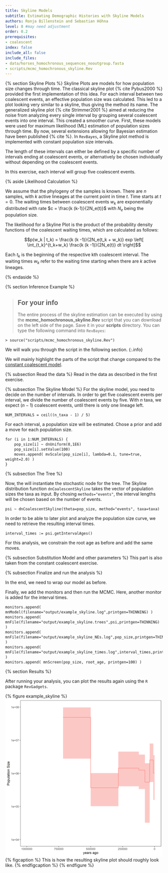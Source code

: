 ```yaml
---
title: Skyline Models
subtitle: Estimating Demographic Histories with Skyline Models
authors: Ronja Billenstein and Sebastian Höhna
level: 8 #may need adjustment
order: 0.2
prerequisites:
- coalescent
index: false
include_all: false
include_files:
- data/horses_homochronous_sequences_nooutgroup.fasta
- scripts/mcmc_homochronous_skyline.Rev
---
```


{% section Skyline Plots %}
Skyline Plots are models for how population size changes through time.
The classical skyline plot {% cite Pybus2000 %} provided the first implementation of this idea.
For each interval between two coalescent events, an effective population size was calculated.
This led to a plot looking very similar to a skyline, thus giving the method its name.
The generalized skyline plot {% cite Strimmer2001 %} aimed at reducing the noise from analyzing every single interval by grouping several coalescent events into one interval.
This created a smoother curve.
First, these models were used for maximum likelihood (ML) estimation of population sizes through time.
By now, several extensions allowing for Bayesian estimation have been published {% cite %}.
In `RevBayes`, a Skyline plot method is implemented with constant population size intervals.
<!--- The length of these intervals is not based on the timing of the coalescent events, but can be individually chosen. --->
The length of these intervals can either be defined by a specific number of intervals ending at coalescent events, or alternatively be chosen individually without depending on the coalescent events.
<!--- In this tutorial, each interval will have the same length. --->
In this exercise, each interval will group five coalescent events.

{% aside Likelihood Calculation %}

We assume that the phylogeny of the samples is known.
There are $n$ samples, with $k$ active lineages at the current point in time $t$.
Time starts at $t = 0$.
The waiting times between coalescent events $w_k$ are exponentially distributed with rate $c = \frac{k (k-1)}{2N_e(t)}$ with $N_e$ being the population size.
<!--- In the case of a skyline plot, the population size curve is split into $m$ intervals which each have a starting point $t_i$. --->

The likelihood for a Skyline Plot is the product of the probability density functions of the coalescent waiting times, which are calculated as follows:

$$p(w_k | t_k) = \frac{k (k -1)}{2N_e(t_k + w_k)} exp \left[ \int_{t_k}^{t_k+w_k} \frac{k (k -1)}{2N_e(t)} dt \right]$$

Each $t_k$ is the beginning of the respective kth coalescent interval.
The waiting times $w_k$ refer to the waiting time starting when there are $k$ active lineages.

<!--- In our case, $N_e(t)$ is a piecewise constant demographic function with $m$ intervals which each have a starting point $t_i$ and the length $l$.
**Do I need to go into the intervals here?** --->

{% endaside %}

{% section Inference Example %}

> ## For your info
> The entire process of the skyline estimation can be executed by using the **mcmc_homochronous_skyline.Rev** script that you can download on the left side of the page.
> Save it in your **scripts** directory.
> You can type the following command into `RevBayes`:
~~~
> source("scripts/mcmc_homochronous_skyline.Rev")
~~~
We will walk you through the script in the following section.
{:.info}

We will mainly highlight the parts of the script that change compared to the [constant coalescent model](coalescent/constant).

{% subsection Read the data %}
Read in the data as described in the first exercise.

{% subsection The Skyline Model %}
For the skyline model, you need to decide on the number of intervals.
In order to get five coalescent events per interval, we divide the number of coalescent events by five.
With $n$ taxa, we expect $(n-1)$ coalescent events, until there is only one lineage left.

~~~
NUM_INTERVALS = ceil((n_taxa - 1) / 5)
~~~

For each interval, a population size will be estimated. Chose a prior and add a move for each population size.

~~~
for (i in 1:NUM_INTERVALS) {
    pop_size[i] ~ dnUniform(0,1E6)
    pop_size[i].setValue(100)
    moves.append( mvScale(pop_size[i], lambda=0.1, tune=true, weight=2.0) )
}
~~~


{% subsection The Tree %}

Now, the will instantiate the stochastic node for the tree.
The Skyline distribution function `dnCoalescentSkyline` takes the vector of population sizes the taxa as input. <!--- **(need to check whether it can take more)** --->
By chosing `methods="events"`, the interval lengths will be chosen based on the number of events.

~~~
psi ~ dnCoalescentSkyline(theta=pop_size, method="events", taxa=taxa)
~~~

In order to be able to later plot and analyze the population size curve, we need to retrieve the resulting interval times.

~~~
interval_times := psi.getIntervalAges()
~~~

For this analysis, we constrain the root age as before and add the same moves.

{% subsection Substitution Model and other parameters %}
This part is also taken from the constant coalescent exercise.

{% subsection Finalize and run the analysis %}

In the end, we need to wrap our model as before.

Finally, we add the monitors and then run the MCMC.
Here, another monitor is added for the interval times.

~~~
monitors.append( mnModel(filename="output/example_skyline.log",printgen=THINNING) )
monitors.append( mnFile(filename="output/example_skyline.trees",psi,printgen=THINNING) )
monitors.append( mnFile(filename="output/example_skyline_NEs.log",pop_size,printgen=THINNING) )
monitors.append( mnFile(filename="output/example_skyline_times.log",interval_times,printgen=THINNING) )
monitors.append( mnScreen(pop_size, root_age, printgen=100) )
~~~


{% section Results %}

After running your analysis, you can plot the results again using the `R` package `RevGadgets`.

{% figure example_skyline %}
<img src="figures/horses_skyline.png" width="800">
{% figcaption %}
This is how the resulting skyline plot should roughly look like.
{% endfigcaption %}
{% endfigure %}
